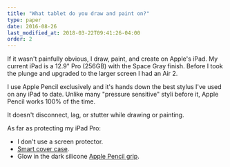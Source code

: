 ```yaml
---
title: "What tablet do you draw and paint on?"
type: paper
date: 2016-08-26
last_modified_at: 2018-03-22T09:41:26-04:00
order: 2
---
```


If it wasn't painfully obvious, I draw, paint, and create on Apple's iPad. My current iPad is a 12.9" Pro (256GB) with the Space Gray finish. Before I took the plunge and upgraded to the larger screen I had an Air 2.

I use Apple Pencil exclusively and it's hands down the best stylus I've used on any iPad to date. Unlike many "pressure sensitive" styli before it, Apple Pencil works 100% of the time.

It doesn't disconnect, lag, or stutter while drawing or painting.

As far as protecting my iPad Pro:

- I don't use a screen protector.
- [Smart cover case](http://amzn.to/2pzUCpY).
- Glow in the dark silicone [Apple Pencil grip](http://amzn.to/2G9nT5x).
